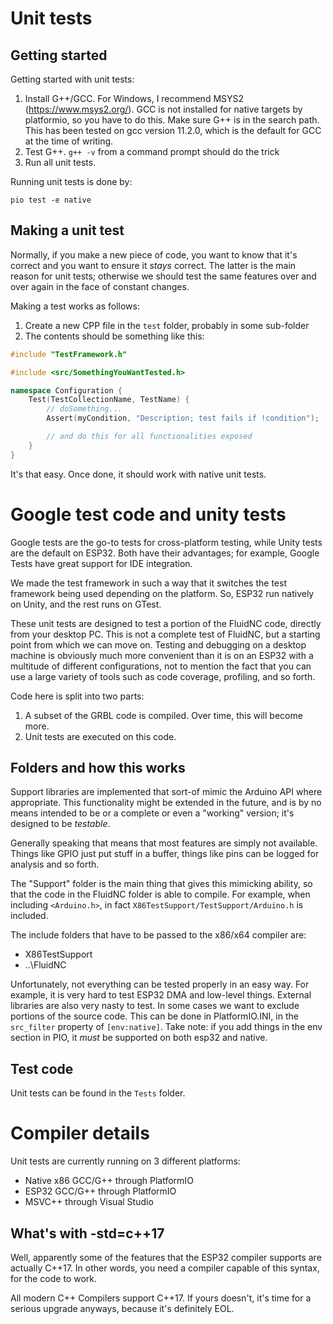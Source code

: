 # Unit tests

## Getting started

Getting started with unit tests:

1. Install G++/GCC. For Windows, I recommend MSYS2 (https://www.msys2.org/). 
   GCC is not installed for native targets by platformio, so you have to do 
   this. Make sure G++ is in the search path. This has been tested on gcc 
   version 11.2.0, which is the default for GCC at the time of writing.
2. Test G++. `g++ -v` from a command prompt should do the trick
3. Run all unit tests. 

Running unit tests is done by:

`pio test -e native`

## Making a unit test

Normally, if you make a new piece of code, you want to know that it's correct
and you want to ensure it *stays* correct. The latter is the main reason 
for unit tests; otherwise we should test the same features over and over 
again in the face of constant changes.

Making a test works as follows:

1. Create a new CPP file in the `test` folder, probably in some sub-folder
2. The contents should be something like this:

```c++
#include "TestFramework.h"

#include <src/SomethingYouWantTested.h>

namespace Configuration {
    Test(TestCollectionName, TestName) {
        // doSomething...
        Assert(myCondition, "Description; test fails if !condition");

        // and do this for all functionalities exposed
    }
}

```

It's that easy. Once done, it should work with native unit tests.

# Google test code and unity tests

Google tests are the go-to tests for cross-platform testing, while 
Unity tests are the default on ESP32. Both have their advantages; for
example, Google Tests have great support for IDE integration.

We made the test framework in such a way that it switches the test 
framework being used depending on the platform. So, ESP32 run natively
on Unity, and the rest runs on GTest. 

These unit tests are designed to test a portion of the FluidNC
code, directly from your desktop PC. This is not a complete test of 
FluidNC, but a starting point from which we can move on. Testing and 
debugging on a desktop machine is obviously much more convenient than 
it is on an ESP32 with a multitude of different configurations, not to
mention the fact that you can use a large variety of tools such as 
code coverage, profiling, and so forth.

Code here is split into two parts:
1. A subset of the GRBL code is compiled. Over time, this will become more.
2. Unit tests are executed on this code.

## Folders and how this works

Support libraries are implemented that sort-of mimic the Arduino API where
appropriate. This functionality might be extended in the future, and is by 
no means intended to be or a complete or even a "working" version; it's 
designed to be _testable_.

Generally speaking that means that most features are simply not available. 
Things like GPIO just put stuff in a buffer, things like pins can be logged
for analysis and so forth. 

The "Support" folder is the main thing that gives this mimicking ability,
so that the code in the FluidNC folder is able to compile. For example,
when including `<Arduino.h>`, in fact `X86TestSupport/TestSupport/Arduino.h` is included.

The include folders that have to be passed to the x86/x64 compiler are:

- X86TestSupport
- ..\FluidNC

Unfortunately, not everything can be tested properly in an easy way. For 
example, it is very hard to test ESP32 DMA and low-level things. External 
libraries are also very nasty to test. In some cases we want to exclude 
portions of the source code. This can be done in PlatformIO.INI, in the
`src_filter` property of `[env:native]`. Take note: if you add things 
in the env section in PIO, it *must* be supported on both esp32 and native.

## Test code

Unit tests can be found in the `Tests` folder.

# Compiler details

Unit tests are currently running on 3 different platforms:

- Native x86 GCC/G++ through PlatformIO
- ESP32 GCC/G++ through PlatformIO
- MSVC++ through Visual Studio

## What's with -std=c++17

Well, apparently some of the features that the ESP32 compiler supports are 
actually C++17. In other words, you need a compiler capable of this syntax,
for the code to work.

All modern C++ Compilers support C++17. If yours doesn't, it's time for a
serious upgrade anyways, because it's definitely EOL.
